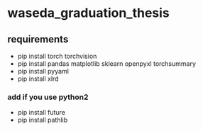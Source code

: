 # waseda_graduation_thesis
## requirements
- pip install torch torchvision
- pip install pandas matplotlib sklearn openpyxl torchsummary
- pip install pyyaml
- pip install xlrd
### add if you use python2
- pip install future
- pip install pathlib
